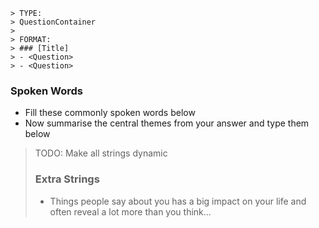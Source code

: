 ```
> TYPE:
> QuestionContainer
>
> FORMAT:
> ### [Title]
> - <Question>
> - <Question>
```

### Spoken Words
- Fill these commonly spoken words below
- Now summarise the central themes from your answer and type them below

> TODO: Make all strings dynamic
> ### Extra Strings
> - Things people say about you has a big impact on your life and often reveal a lot more than you think...

